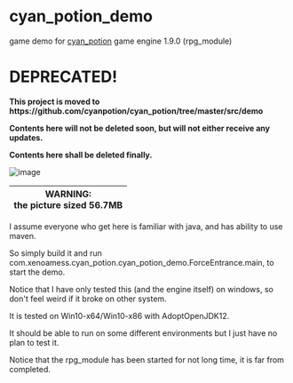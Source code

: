 # cyan_potion_demo
game demo for [cyan_potion](https://github.com/cyanpotion/cyan_potion) game engine 1.9.0 (rpg_module)

# DEPRECATED!
<b>
This project is moved to https://github.com/cyanpotion/cyan_potion/tree/master/src/demo

Contents here will not be deleted soon, but will not either receive any updates.

Contents here shall be deleted finally.
</b>

![image](demo.gif)

| WARNING:<br/> the picture sized 56.7MB |
| --- |

I assume everyone who get here is familiar with java, and has ability to use maven.

So simply build it and run com.xenoamess.cyan_potion.cyan_potion_demo.ForceEntrance.main, to start the demo.

Notice that I have only tested this (and the engine itself) on windows, so don't feel weird if it broke on other system.

It is tested on Win10-x64/Win10-x86 with AdoptOpenJDK12.

It should be able to run on some different environments but I just have no plan to test it.

Notice that the rpg_module has been started for not long time, it is far from completed.
